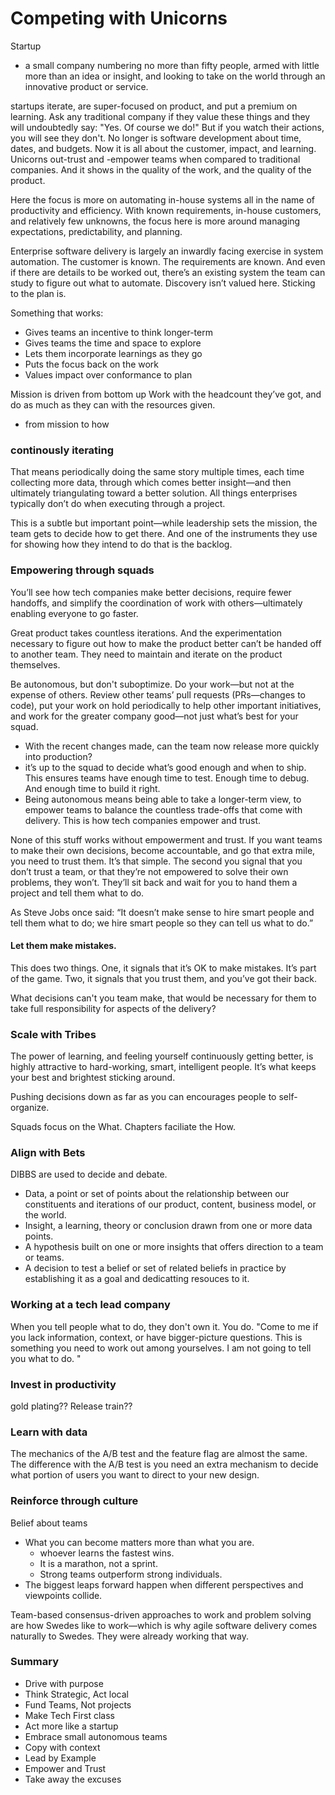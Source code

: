 # Competing with Unicorns

Startup

- a small company numbering no more than fifty people, armed with little more than an idea or insight, and looking to take on the world through an innovative product or service.

startups iterate, are super-focused on product, and put a premium on learning. Ask any traditional company if they value these things and they will undoubtedly say: "Yes. Of course we do!" But if you watch their actions, you will see they don't.
No longer is software development about time, dates, and budgets. Now it is all about the customer, impact, and learning.
Unicorns out-trust and -empower teams when compared to traditional companies. And it shows in the quality of the work, and the quality of the product.

Here the focus is more on automating in-house systems all in the name of productivity and efficiency. With known requirements, in-house customers, and relatively few unknowns, the focus here is more around managing expectations, predictability, and planning.

Enterprise software delivery is largely an inwardly facing exercise in system automation. The customer is known. The requirements are known. And even if there are details to be worked out, there’s an existing system the team can study to figure out what to automate. Discovery isn’t valued here. Sticking to the plan is.

Something that works:

- Gives teams an incentive to think longer-term
- Gives teams the time and space to explore
- Lets them incorporate learnings as they go
- Puts the focus back on the work
- Values impact over conformance to plan

Mission is driven from bottom up
Work with the headcount they’ve got, and do as much as they can with the resources given.

- from mission to how

### continously iterating

That means periodically doing the same story multiple times, each time collecting more data, through which comes better insight—and then ultimately triangulating toward a better solution. All things enterprises typically don’t do when executing through a project.

This is a subtle but important point—while leadership sets the mission, the team gets to decide how to get there. And one of the instruments they use for showing how they intend to do that is the backlog.

### Empowering through squads

You’ll see how tech companies make better decisions, require fewer handoffs, and simplify the coordination of work with others—ultimately enabling everyone to go faster.

Great product takes countless iterations. And the experimentation necessary to figure out how to make the product better can’t be handed off to another team. They need to maintain and iterate on the product themselves.

Be autonomous, but don't suboptimize.
Do your work—but not at the expense of others. Review other teams’ pull requests (PRs—changes to code), put your work on hold periodically to help other important initiatives, and work for the greater company good—not just what’s best for your squad.

- With the recent changes made, can the team now release more quickly into production?
- it’s up to the squad to decide what’s good enough and when to ship. This ensures teams have enough time to test. Enough time to debug. And enough time to build it right.
- Being autonomous means being able to take a longer-term view, to empower teams to balance the countless trade-offs that come with delivery. This is how tech companies empower and trust.

None of this stuff works without empowerment and trust. If you want teams to make their own decisions, become accountable, and go that extra mile, you need to trust them. It’s that simple.
The second you signal that you don’t trust a team, or that they’re not empowered to solve their own problems, they won’t. They’ll sit back and wait for you to hand them a project and tell them what to do.

As Steve Jobs once said: “It doesn’t make sense to hire smart people and tell them what to do; we hire smart people so they can tell us what to do.”

#### Let them make mistakes.

This does two things. One, it signals that it’s OK to make mistakes. It’s part of the game. Two, it signals that you trust them, and you’ve got their back.

What decisions can't you team make, that would be necessary for them to take full responsibility for aspects of the delivery?

### Scale with Tribes

The power of learning, and feeling yourself continuously getting better, is highly attractive to hard-working, smart, intelligent people. It’s what keeps your best and brightest sticking around.

Pushing decisions down as far as you can encourages people to self-organize.

Squads focus on the What. Chapters faciliate the How.

### Align with Bets

DIBBS are used to decide and debate.

- Data, a point or set of points about the relationship between our constituents and iterations of our product, content, business model, or the world.
- Insight, a learning, theory or conclusion drawn from one or more data points.
- A hypothesis built on one or more insights that offers direction to a team or teams.
- A decision to test a belief or set of related beliefs in practice by establishing it as a goal and dedicatting resouces to it.

### Working at a tech lead company

When you tell people what to do, they don't own it. You do. "Come to me if you lack information, context, or have bigger-picture questions. This is something you need to work out among yourselves. I am not going to tell you what to do. "

### Invest in productivity

gold plating?? Release train??

### Learn with data

The mechanics of the A/B test and the feature flag are almost the same. The difference with the A/B test is you need an extra mechanism to decide what portion of users you want to direct to your new design.

### Reinforce through culture

Belief about teams

- What you can become matters more than what you are.
  - whoever learns the fastest wins.
  - It is a marathon, not a sprint.
  - Strong teams outperform strong individuals.
- The biggest leaps forward happen when different perspectives and viewpoints collide.

Team-based consensus-driven approaches to work and problem solving are how Swedes like to work—which is why agile software delivery comes naturally to Swedes. They were already working that way.

### Summary

- Drive with purpose
- Think Strategic, Act local
- Fund Teams, Not projects
- Make Tech First class
- Act more like a startup
- Embrace small autonomous teams
- Copy with context
- Lead by Example
- Empower and Trust
- Take away the excuses
